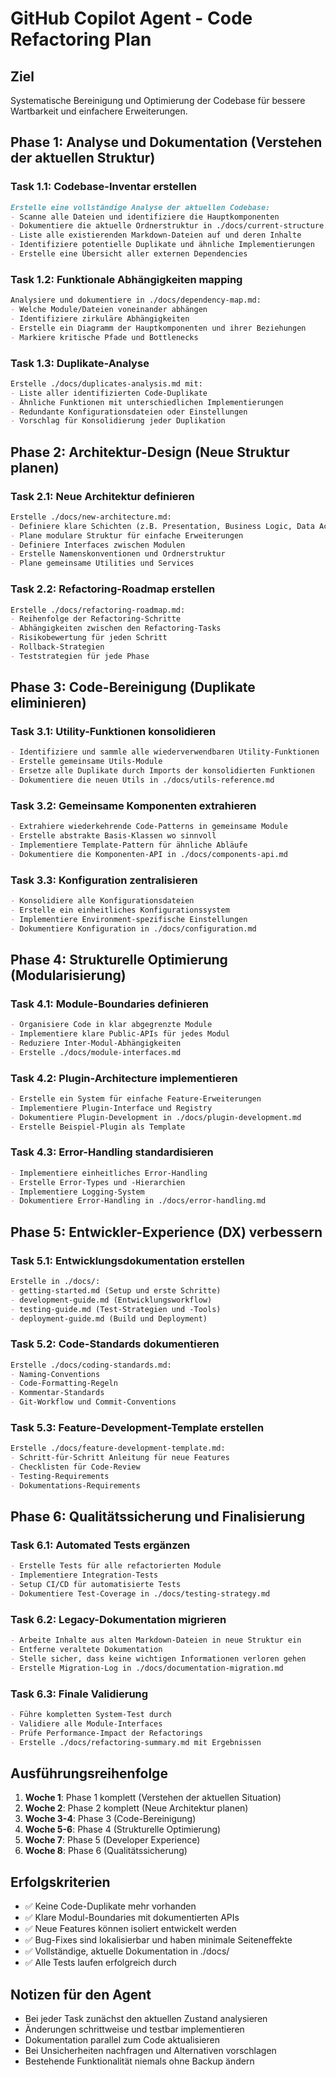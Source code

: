# GitHub Copilot Agent - Code Refactoring Plan

## Ziel
Systematische Bereinigung und Optimierung der Codebase für bessere Wartbarkeit und einfachere Erweiterungen.

## Phase 1: Analyse und Dokumentation (Verstehen der aktuellen Struktur)

### Task 1.1: Codebase-Inventar erstellen
```markdown
Erstelle eine vollständige Analyse der aktuellen Codebase:
- Scanne alle Dateien und identifiziere die Hauptkomponenten
- Dokumentiere die aktuelle Ordnerstruktur in ./docs/current-structure.md
- Liste alle existierenden Markdown-Dateien auf und deren Inhalte
- Identifiziere potentielle Duplikate und ähnliche Implementierungen
- Erstelle eine Übersicht aller externen Dependencies
```

### Task 1.2: Funktionale Abhängigkeiten mapping
```markdown
Analysiere und dokumentiere in ./docs/dependency-map.md:
- Welche Module/Dateien voneinander abhängen
- Identifiziere zirkuläre Abhängigkeiten
- Erstelle ein Diagramm der Hauptkomponenten und ihrer Beziehungen
- Markiere kritische Pfade und Bottlenecks
```

### Task 1.3: Duplikate-Analyse
```markdown
Erstelle ./docs/duplicates-analysis.md mit:
- Liste aller identifizierten Code-Duplikate
- Ähnliche Funktionen mit unterschiedlichen Implementierungen
- Redundante Konfigurationsdateien oder Einstellungen
- Vorschlag für Konsolidierung jeder Duplikation
```

## Phase 2: Architektur-Design (Neue Struktur planen)

### Task 2.1: Neue Architektur definieren
```markdown
Erstelle ./docs/new-architecture.md:
- Definiere klare Schichten (z.B. Presentation, Business Logic, Data Access)
- Plane modulare Struktur für einfache Erweiterungen
- Definiere Interfaces zwischen Modulen
- Erstelle Namenskonventionen und Ordnerstruktur
- Plane gemeinsame Utilities und Services
```

### Task 2.2: Refactoring-Roadmap erstellen
```markdown
Erstelle ./docs/refactoring-roadmap.md:
- Reihenfolge der Refactoring-Schritte
- Abhängigkeiten zwischen den Refactoring-Tasks
- Risikobewertung für jeden Schritt
- Rollback-Strategien
- Teststrategien für jede Phase
```

## Phase 3: Code-Bereinigung (Duplikate eliminieren)

### Task 3.1: Utility-Funktionen konsolidieren
```markdown
- Identifiziere und sammle alle wiederverwendbaren Utility-Funktionen
- Erstelle gemeinsame Utils-Module
- Ersetze alle Duplikate durch Imports der konsolidierten Funktionen
- Dokumentiere die neuen Utils in ./docs/utils-reference.md
```

### Task 3.2: Gemeinsame Komponenten extrahieren
```markdown
- Extrahiere wiederkehrende Code-Patterns in gemeinsame Module
- Erstelle abstrakte Basis-Klassen wo sinnvoll
- Implementiere Template-Pattern für ähnliche Abläufe
- Dokumentiere die Komponenten-API in ./docs/components-api.md
```

### Task 3.3: Konfiguration zentralisieren
```markdown
- Konsolidiere alle Konfigurationsdateien
- Erstelle ein einheitliches Konfigurationssystem
- Implementiere Environment-spezifische Einstellungen
- Dokumentiere Konfiguration in ./docs/configuration.md
```

## Phase 4: Strukturelle Optimierung (Modularisierung)

### Task 4.1: Module-Boundaries definieren
```markdown
- Organisiere Code in klar abgegrenzte Module
- Implementiere klare Public-APIs für jedes Modul
- Reduziere Inter-Modul-Abhängigkeiten
- Erstelle ./docs/module-interfaces.md
```

### Task 4.2: Plugin-Architecture implementieren
```markdown
- Erstelle ein System für einfache Feature-Erweiterungen
- Implementiere Plugin-Interface und Registry
- Dokumentiere Plugin-Development in ./docs/plugin-development.md
- Erstelle Beispiel-Plugin als Template
```

### Task 4.3: Error-Handling standardisieren
```markdown
- Implementiere einheitliches Error-Handling
- Erstelle Error-Types und -Hierarchien
- Implementiere Logging-System
- Dokumentiere Error-Handling in ./docs/error-handling.md
```

## Phase 5: Entwickler-Experience (DX) verbessern

### Task 5.1: Entwicklungsdokumentation erstellen
```markdown
Erstelle in ./docs/:
- getting-started.md (Setup und erste Schritte)
- development-guide.md (Entwicklungsworkflow)
- testing-guide.md (Test-Strategien und -Tools)
- deployment-guide.md (Build und Deployment)
```

### Task 5.2: Code-Standards dokumentieren
```markdown
Erstelle ./docs/coding-standards.md:
- Naming-Conventions
- Code-Formatting-Regeln
- Kommentar-Standards
- Git-Workflow und Commit-Conventions
```

### Task 5.3: Feature-Development-Template erstellen
```markdown
Erstelle ./docs/feature-development-template.md:
- Schritt-für-Schritt Anleitung für neue Features
- Checklisten für Code-Review
- Testing-Requirements
- Dokumentations-Requirements
```

## Phase 6: Qualitätssicherung und Finalisierung

### Task 6.1: Automated Tests ergänzen
```markdown
- Erstelle Tests für alle refactorierten Module
- Implementiere Integration-Tests
- Setup CI/CD für automatisierte Tests
- Dokumentiere Test-Coverage in ./docs/testing-strategy.md
```

### Task 6.2: Legacy-Dokumentation migrieren
```markdown
- Arbeite Inhalte aus alten Markdown-Dateien in neue Struktur ein
- Entferne veraltete Dokumentation
- Stelle sicher, dass keine wichtigen Informationen verloren gehen
- Erstelle Migration-Log in ./docs/documentation-migration.md
```

### Task 6.3: Finale Validierung
```markdown
- Führe kompletten System-Test durch
- Validiere alle Module-Interfaces
- Prüfe Performance-Impact der Refactorings
- Erstelle ./docs/refactoring-summary.md mit Ergebnissen
```

## Ausführungsreihenfolge
1. **Woche 1**: Phase 1 komplett (Verstehen der aktuellen Situation)
2. **Woche 2**: Phase 2 komplett (Neue Architektur planen)
3. **Woche 3-4**: Phase 3 (Code-Bereinigung)
4. **Woche 5-6**: Phase 4 (Strukturelle Optimierung)
5. **Woche 7**: Phase 5 (Developer Experience)
6. **Woche 8**: Phase 6 (Qualitätssicherung)

## Erfolgskriterien
- ✅ Keine Code-Duplikate mehr vorhanden
- ✅ Klare Modul-Boundaries mit dokumentierten APIs
- ✅ Neue Features können isoliert entwickelt werden
- ✅ Bug-Fixes sind lokalisierbar und haben minimale Seiteneffekte
- ✅ Vollständige, aktuelle Dokumentation in ./docs/
- ✅ Alle Tests laufen erfolgreich durch

## Notizen für den Agent
- Bei jeder Task zunächst den aktuellen Zustand analysieren
- Änderungen schrittweise und testbar implementieren
- Dokumentation parallel zum Code aktualisieren
- Bei Unsicherheiten nachfragen und Alternativen vorschlagen
- Bestehende Funktionalität niemals ohne Backup ändern